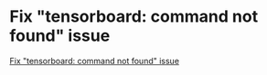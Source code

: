 # Fix "tensorboard: command not found" issue
[Fix "tensorboard: command not found" issue](https://aiwithcloud.com/?p=1297)